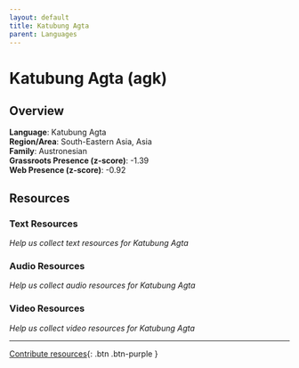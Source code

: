 ```yaml
---
layout: default
title: Katubung Agta
parent: Languages
---
```


# Katubung Agta (agk)

## Overview

**Language**: Katubung Agta  
**Region/Area**: South-Eastern Asia, Asia  
**Family**: Austronesian  
**Grassroots Presence (z-score)**: -1.39  
**Web Presence (z-score)**: -0.92  

## Resources

### Text Resources
*Help us collect text resources for Katubung Agta*

### Audio Resources
*Help us collect audio resources for Katubung Agta*

### Video Resources
*Help us collect video resources for Katubung Agta*

---

[Contribute resources](https://forms.office.com/e/1SfLJx3u1r){: .btn .btn-purple }
